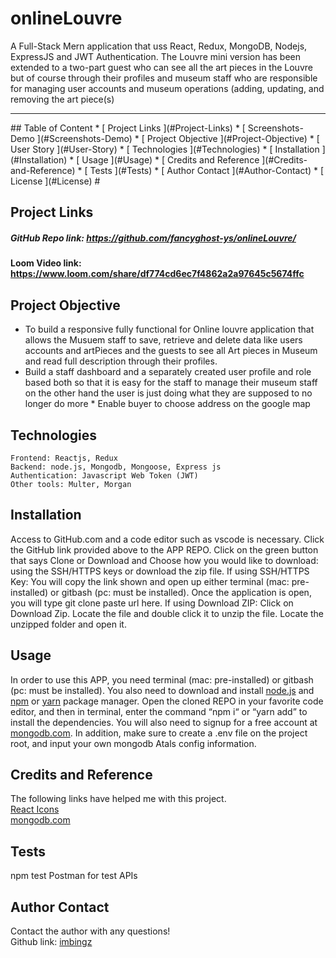 # onlineLouvre
 
A Full-Stack Mern application that uss React, Redux, MongoDB, Nodejs, ExpressJS and JWT Authentication.
The Louvre mini version has been extended to a two-part guest who can see all the art pieces in the Louvre but of course through their profiles and museum staff who are responsible for managing user accounts and museum operations (adding, updating, and removing the art piece(s)

<hr>
  ## Table of Content
  * [ Project Links ](#Project-Links)
  * [ Screenshots-Demo ](#Screenshots-Demo)
  * [ Project Objective ](#Project-Objective)
  * [ User Story ](#User-Story)
  * [ Technologies ](#Technologies)
  * [ Installation ](#Installation)
  * [ Usage ](#Usage)
  * [ Credits and Reference ](#Credits-and-Reference)
  * [ Tests ](#Tests)
  * [ Author Contact ](#Author-Contact)
  * [ License ](#License)
  #

  ##  Project Links
  ##### GitHub Repo link: https://github.com/fancyghost-ys/onlineLouvre/
  #### Loom Video link: https://www.loom.com/share/df774cd6ec7f4862a2a97645c5674ffc
  
  ## Project Objective
  * To build a responsive fully functional for Online louvre application that allows the Musuem staff  to save, retrieve and delete data like users accounts and artPieces and the guests to see all Art pieces in Museum and read full description through their profiles. 
  * Build a staff dashboard and a separately created user profile and role based both so that it is easy for the staff to manage their museum staff on the other hand the user is just doing what they are supposed to no longer do more  * Enable buyer to choose address on the google map
  
  
  ## Technologies 
  ```
 Frontend: Reactjs, Redux 
 Backend: node.js, Mongodb, Mongoose, Express js
 Authentication: Javascript Web Token (JWT)
 Other tools: Multer, Morgan

  ```
  
  ## Installation
  Access to GitHub.com and a code editor such as vscode is necessary. Click the GitHub link provided above to the APP REPO. Click on the green button that says Clone or Download and Choose how you would like to download: using the SSH/HTTPS keys or download the zip file. If using SSH/HTTPS Key: You will copy the link shown and open up either terminal (mac: pre-installed) or gitbash (pc: must be installed). Once the application is open, you will type git clone paste url here. If using Download ZIP: Click on Download Zip. Locate the file and double click it to unzip the file. Locate the unzipped folder and open it. 

  ## Usage 
  In order to use this APP, you need terminal (mac: pre-installed) or gitbash (pc: must be installed). You also need to download and install [node.js](https://nodejs.org/en/) and [npm](www.npmjs.com) or [yarn](https://yarnpkg.com/) package manager. Open the cloned REPO in your favorite code editor, and then in terminal, enter the command “npm i“ or “yarn add”  to install the dependencies. You will also need to signup for a free account at [mongodb.com](https://www.mongodb.com/). In addition, make sure to create a .env file on the project root, and input your own mongodb Atals config information. 

  
  ## Credits and Reference
  The following links have helped me with this project. <br> [React Icons](https://react-icons.github.io/react-icons/) <br>  [mongodb.com](https://www.mongodb.com/)<br> 

  ## Tests
  npm test
  Postman for test APIs
  
  ## Author Contact
  Contact the author with any questions!<br>
  Github link: [imbingz](https://github.com/fancyghost-ys)<br>
  

  
